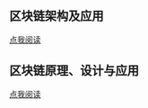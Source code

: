 ## 区块链架构及应用

[点我阅读](http://8btc.com/doc-view.html?d=1040)

## 区块链原理、设计与应用

[点我阅读](http://8btc.com/doc-view.html?d=1574)
